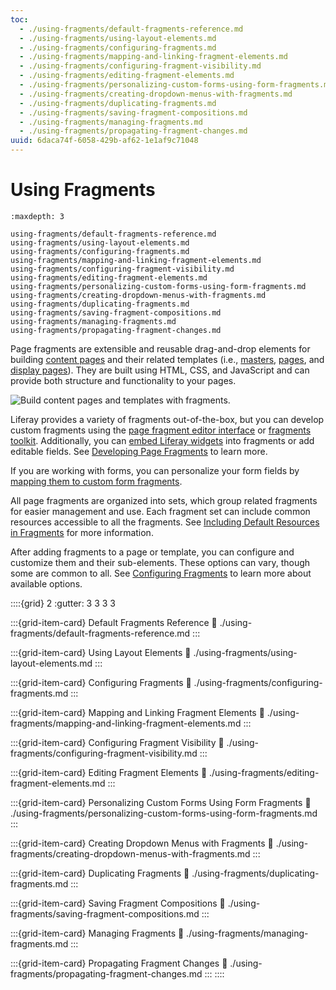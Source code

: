 ```yaml
---
toc:
  - ./using-fragments/default-fragments-reference.md
  - ./using-fragments/using-layout-elements.md
  - ./using-fragments/configuring-fragments.md
  - ./using-fragments/mapping-and-linking-fragment-elements.md
  - ./using-fragments/configuring-fragment-visibility.md
  - ./using-fragments/editing-fragment-elements.md
  - ./using-fragments/personalizing-custom-forms-using-form-fragments.md
  - ./using-fragments/creating-dropdown-menus-with-fragments.md
  - ./using-fragments/duplicating-fragments.md
  - ./using-fragments/saving-fragment-compositions.md
  - ./using-fragments/managing-fragments.md
  - ./using-fragments/propagating-fragment-changes.md
uuid: 6daca74f-6058-429b-af62-1e1af9c71048
---
```

# Using Fragments

```{toctree}
:maxdepth: 3

using-fragments/default-fragments-reference.md
using-fragments/using-layout-elements.md
using-fragments/configuring-fragments.md
using-fragments/mapping-and-linking-fragment-elements.md
using-fragments/configuring-fragment-visibility.md
using-fragments/editing-fragment-elements.md
using-fragments/personalizing-custom-forms-using-form-fragments.md
using-fragments/creating-dropdown-menus-with-fragments.md
using-fragments/duplicating-fragments.md
using-fragments/saving-fragment-compositions.md
using-fragments/managing-fragments.md
using-fragments/propagating-fragment-changes.md
```

Page fragments are extensible and reusable drag-and-drop elements for building [content pages](../using-content-pages.md) and their related templates (i.e., [masters](../defining-headers-and-footers/master-page-templates.md), [pages](../adding-pages/creating-a-page-template.md), and [display pages](../../displaying-content/using-display-page-templates.md)). They are built using HTML, CSS, and JavaScript and can provide both structure and functionality to your pages.

![Build content pages and templates with fragments.](./using-fragments/images/01.png)

Liferay provides a variety of fragments out-of-the-box, but you can develop custom fragments using the [page fragment editor interface](../../developer-guide/reference/fragments/page-fragment-editor-interface-reference.md) or [fragments toolkit](../../developer-guide/developing-page-fragments/using-the-fragments-toolkit.md). Additionally, you can [embed Liferay widgets](../../developer-guide/reference/fragments/fragment-specific-tags-reference.md#including-widgets-within-a-fragment) into fragments or add editable fields. See [Developing Page Fragments](../../developer-guide/developing-page-fragments/developing-fragments-intro.md) to learn more.

If you are working with forms, you can personalize your form fields by [mapping them to custom form fragments](./using-fragments/personalizing-custom-forms-using-form-fragments.md).

All page fragments are organized into sets, which group related fragments for easier management and use. Each fragment set can include common resources accessible to all the fragments. See [Including Default Resources in Fragments](../../developer-guide/developing-page-fragments/including-default-resources-with-fragments.md) for more information.

After adding fragments to a page or template, you can configure and customize them and their sub-elements. These options can vary, though some are common to all. See [Configuring Fragments](./using-fragments/configuring-fragments.md) to learn more about available options.

::::{grid} 2
:gutter: 3 3 3 3

:::{grid-item-card} Default Fragments Reference
:link: ./using-fragments/default-fragments-reference.md
:::

:::{grid-item-card} Using Layout Elements
:link: ./using-fragments/using-layout-elements.md
:::

:::{grid-item-card} Configuring Fragments
:link: ./using-fragments/configuring-fragments.md
:::

:::{grid-item-card} Mapping and Linking Fragment Elements
:link: ./using-fragments/mapping-and-linking-fragment-elements.md
:::

:::{grid-item-card} Configuring Fragment Visibility
:link: ./using-fragments/configuring-fragment-visibility.md
:::

:::{grid-item-card} Editing Fragment Elements
:link: ./using-fragments/editing-fragment-elements.md
:::

:::{grid-item-card} Personalizing Custom Forms Using Form Fragments
:link: ./using-fragments/personalizing-custom-forms-using-form-fragments.md
:::

:::{grid-item-card} Creating Dropdown Menus with Fragments
:link: ./using-fragments/creating-dropdown-menus-with-fragments.md
:::

:::{grid-item-card} Duplicating Fragments
:link: ./using-fragments/duplicating-fragments.md
:::

:::{grid-item-card} Saving Fragment Compositions
:link: ./using-fragments/saving-fragment-compositions.md
:::

:::{grid-item-card} Managing Fragments
:link: ./using-fragments/managing-fragments.md
:::

:::{grid-item-card} Propagating Fragment Changes
:link: ./using-fragments/propagating-fragment-changes.md
:::
::::
